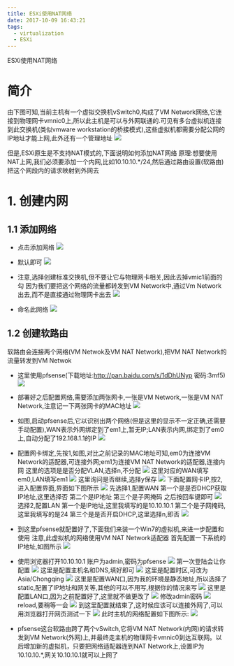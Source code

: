 ```yaml
---
title: ESXi使用NAT网络
date: 2017-10-09 16:43:21
tags:
  - virtualization
  - ESXi
---
```


ESXi使用NAT网络

<!-- more -->

# 简介

由下图可知,当前主机有一个虚拟交换机vSwitch0,构成了VM Network网络,它连接到物理网卡vmnic0上,所以此主机是可以与外网联通的.可见有多台虚拟机连接到此交换机(类似vmware workstation的桥接模式),这些虚拟机都需要分配公网的IP地址才能上网,此外还有一个管理地址
![](/ba39d3720b24a03f.jpg)

但是,ESXi原生是不支持NAT模式的,下面说明如何添加NAT网络
原理:想要使用NAT上网,我们必须要添加一个内网,比如10.10.10.*/24,然后通过路由设置(软路由)把这个网段内的请求映射到外网去

# 1. 创建内网

## 1.1 添加网络

- 点击添加网络
![](/42d722931576c18a.jpg)

- 默认即可
![](/5ae453ac46cb1abd.jpg)

- 注意,选择创建标准交换机,但不要让它与物理网卡相关,因此去掉vmic1前面的勾
因为我们要把这个网络的流量都转发到VM Network中,通过Vm Network出去,而不是直接通过物理网卡出去
![](/59918027883d893c.jpg)

- 命名此网络
![](/e0099648baa42e6f.jpg)

## 1.2 创建软路由

软路由会连接两个网络(VM Netwok及VM NAT Network),把VM NAT Network的流量转发到VM Netwok

- 这里使用pfsense(下载地址:http://pan.baidu.com/s/1dDhUNyp 密码:3mf5)
![](/af16537d53144f5b.jpg)

- 部署好之后配置网络,需要添加两张网卡,一张是VM Network,一张是VM NAT Network,注意记一下两张网卡的MAC地址
![](/a88904ba22eff8e8.jpg)

- 如图,启动pfsense后,它以识别出两个网络(但是这里的显示不一定正确,还需要手动配置),WAN表示外网绑定到了em1上,暂无IP;LAN表示内网,绑定到了em0上,自动分配了192.168.1.1的IP
![](/f48dc945f00e213f.jpg)

- 配置网卡绑定,先按1,如图,对比之前记录的MAC地址可知,em0为连接VM Network的适配器,可连接外网;em1为连接VM NAT Network的适配器,连接内网
这里的选项是是否分配VLAN,选择n,不分配
![](/266f5cf2a5c7db28.jpg)
这里对应的WAN填写em0,LAN填写em1
![](/1a594160a1ba91e0.jpg)
这里询问是否继续,选择y保存
![](/633b5face3642b7c.jpg)
下面配置网卡IP,按2,进入配置界面,界面如下图所示
![](/973098e8bf92ca7d.jpg)
先选择1,配置WAN
第一个是是否DHCP获取IP地址,这里选择否
第二个是IP地址
第三个是子网掩码
之后按回车键即可
![](/8f64eab0ae66fc3a.jpg)
选择2,配置LAN
第一个是IP地址,这里我填写的是10.10.10.1
第二个是子网掩码,这里我填写的是24
第三个是是否开启DHCP,这里选择n,即否
![](/89edccb8d8efc05c.jpg)
- 到这里pfsense就配置好了,下面我们来装一个Win7的虚拟机,来进一步配置和使用
注意,此虚拟机的网络使用VM NAT Network适配器
首先配置一下系统的IP地址,如图所示
![](/0feee6754fbdf152.jpg)
- 使用浏览器打开10.10.10.1
账户为admin,密码为pfsense
![](/295ffe7e24431533.jpg)
第一次登陆会让你配置
![](/c50e8879ac7789e9.jpg)
这里是配置主机名和DNS,填好即可
![](/1d6b5e876b43563e.jpg)
这里是配置时区,可改为Asia/Chongqing
![](/528dcf36c7d52e6e.jpg)
这里是配置WAN口,因为我的环境是静态地址,所以选择了static,配置了IP地址和网关等,其他的可以不用写,根据你的情况来写
![](/183e05351cd1cd68.jpg)
这里是配置LAN口,因为之前配置好了,这里就不做更改了
![](/b54c525c75ddad2c.jpg)
修改admin密码
![](/d4c4710cfbbb1b48.jpg)
reload,要稍等一会
![](/37bfc853a59b3cea.jpg)
到这里配置就结束了,这时候应该可以连接外网了,可以用浏览器打开网页测试一下
![](/9aecf98177c7cca2.jpg)
此时主机的网络配置如下图所示:
![](/90b48b8f16df2557.jpg)
- pfsense这台软路由跨了两个vSwitch,它将VM NAT Network(内网)的请求转发到VM Network(外网)上,并最终走主机的物理网卡vmnic0到达互联网。以后增加新的虚拟机，只要把网络适配器连到NAT Network上,设置IP为10.10.10.*,网关10.10.10.1就可以上网了
